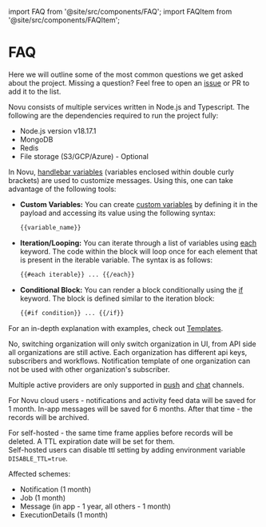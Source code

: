 import FAQ from '@site/src/components/FAQ';
import FAQItem from '@site/src/components/FAQItem';

# FAQ

Here we will outline some of the most common questions we get asked about the project. Missing a question? Feel free to open an [issue](https://github.com/novuhq/novu/issues) or PR to add it to the list.

<FAQ>
<FAQItem title="What are the dependencies required to run Novu.">

Novu consists of multiple services written in Node.js and Typescript. The following are the dependencies required to run the project fully:

- Node.js version v18.17.1
- MongoDB
- Redis
- File storage (S3/GCP/Azure) - Optional

</FAQItem>
<FAQItem title="How do I customize messages on Novu?">

In Novu, [handlebar variables](https://handlebarsjs.com/guide/) (variables enclosed within double curly brackets) are used to customize messages. Using this, one can take advantage of the following tools:

- **Custom Variables:** You can create [custom variables](https://docs.novu.co/platform/workflows#variable-usage) by defining it in the payload and accessing its value using the following syntax:

  ```html
  {{variable_name}}
  ```

- **Iteration/Looping:** You can iterate through a list of variables using [each](https://docs.novu.co/platform/workflows#iteration) keyword. The code within the block will loop once for each element that is present in the iterable variable. The syntax is as follows:

  ```html
  {{#each iterable}} ... {{/each}}
  ```

- **Conditional Block:**
  You can render a block conditionally using the [if](https://docs.novu.co/platform/workflows#conditional) keyword. The block is defined similar to the iteration block:

  ```html
  {{#if condition}} ... {{/if}}
  ```

For an in-depth explanation with examples, check out [Templates](https://docs.novu.co/platform/workflows#messages).

</FAQItem>
<FAQItem title="Is creating and switching to a new organization deactivates the other organizations?">

No, switching organization will only switch organization in UI, from API side all organizations are still active. Each organization has different api keys, subscribers and workflows. Notification template of one organization can not be used with other organization's subscriber.

</FAQItem>
<FAQItem title="Is is possible to have multiple active providers per channel">

Multiple active providers are only supported in [push](../channels/push) and [chat](../channels/chat) channels.

</FAQItem>
<FAQItem title="Does Novu have expiration dates for records? (TTL)">

For Novu cloud users - notifications and activity feed data will be saved for 1 month.
In-app messages will be saved for 6 months.
After that time - the records will be archived.

For self-hosted - the same time frame applies before records will be deleted. A TTL expiration date will be set for them.  
Self-hosted users can disable ttl setting by adding environment variable `DISABLE_TTL=true`.

Affected schemes:

- Notification (1 month)
- Job (1 month)
- Message (in app - 1 year, all others - 1 month)
- ExecutionDetails (1 month)

</FAQItem>
</FAQ>
